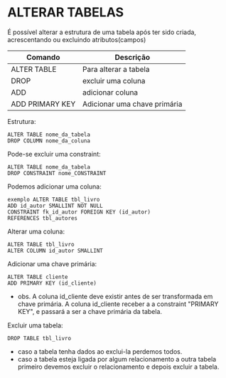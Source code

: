 # ALTERAR TABELAS 

É possível alterar a estrutura de uma tabela após ter sido criada, acrescentando ou excluindo atributos(campos)

| Comando     | Descrição                                           |
|-------------|-----------------------------------------------------|
| ALTER TABLE | Para alterar a tabela                               |
| DROP        | excluir uma coluna                                  |
| ADD         | adicionar coluna                                    |
| ADD PRIMARY KEY | Adicionar uma chave primária |

Estrutura:

    ALTER TABLE nome_da_tabela
    DROP COLUMN nome_da_coluna 
 
Pode-se excluir uma constraint:

    ALTER TABLE nome_da_tabela
    DROP CONSTRAINT nome_CONSTRAINT
 
Podemos adicionar uma coluna:

    exemplo ALTER TABLE tbl_livro
    ADD id_autor SMALLINT NOT NULL
    CONSTRAINT fk_id_autor FOREIGN KEY (id_autor)
    REFERENCES tbl_autores
 
Alterar uma coluna:

    ALTER TABLE tbl_livro
    ALTER COLUMN id_autor SMALLINT
 
Adicionar uma chave primária:

    ALTER TABLE cliente
    ADD PRIMARY KEY (id_cliente)

* obs. A coluna id_cliente deve existir antes de ser transformada em chave primária.
A coluna id_cliente receber a a constraint "PRIMARY KEY", e passará a ser a chave primária da tabela.

Excluir uma tabela:

    DROP TABLE tbl_livro

* caso a tabela tenha dados ao exclui-la perdemos todos.
* caso a tabela esteja ligada por algum relacionamento a outra tabela primeiro devemos excluir o relacionamento e depois excluir a tabela.
